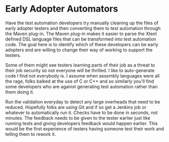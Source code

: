 # Early Adopter Automators

Have the test automation developers try manually cleaning up the files of early adopter testers and then converting them to test automation through the Maven plug-in. The Maven plug-in makes it easier to parse the Xtext defined DSL language files that can be transformed into test automation code. The goal here is to identify which of these developers can be early adopters and are willing to change their way of working to support the testers. 

Some of them might see testers learning parts of their job as a threat to their job security so not everyone will be thrilled. I like to auto-generate code I find not everybody is. I assume when assembly languages were all the rage, folks balked at the use of C or C++ and so similarly you'll find some developers who are against generating test automation rather than them doing it.

Run the validation everyday to detect any large overheads that need to be reduced. Hopefully folks are using Git and if so get a Jenkins job or whatever to automatically run it. Checks have to be done in seconds, not minutes. The feedback needs to be given to the tester earlier just like running tests and giving developers feedback would happen earlier. This would be the first experience of testers having someone test their work and telling them to rework it. 